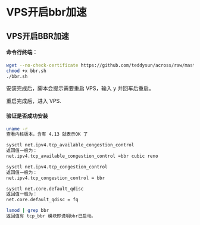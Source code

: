 # VPS开启bbr加速




## VPS开启BBR加速

#### 命令行终端：

```sh
wget --no-check-certificate https://github.com/teddysun/across/raw/master/bbr.sh
chmod +x bbr.sh
./bbr.sh
```

安装完成后，脚本会提示需要重启 VPS，输入 y 并回车后重启。

重启完成后，进入 VPS.

#### 验证是否成功安装

```bash
uname -r
查看内核版本，含有 4.13 就表示OK 了

sysctl net.ipv4.tcp_available_congestion_control
返回值一般为：
net.ipv4.tcp_available_congestion_control =bbr cubic reno

sysctl net.ipv4.tcp_congestion_control
返回值一般为：
net.ipv4.tcp_congestion_control = bbr

sysctl net.core.default_qdisc
返回值一般为：
net.core.default_qdisc = fq

lsmod | grep bbr
返回值有 tcp_bbr 模块即说明bbr已启动。
```

